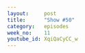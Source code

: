 ```yaml
---
layout:     post
title:      "Show #50"
category:   episodes
week_no:    11
youtube_id: XqiQaCyCC_w
---
```

